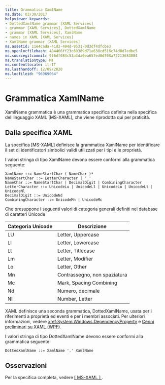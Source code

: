 ```yaml
---
title: Grammatica XamlName
ms.date: 03/30/2017
helpviewer_keywords:
- DottedXamlName grammar [XAML Services]
- grammar [XAML Services], DottedXamlName
- grammar [XAML Services], XamlName
- names in XAML [XAML Services]
- XamlName grammar [XAML Services]
ms.assetid: 11e4cada-41d2-494d-9531-0d3df4dfcbe3
ms.openlocfilehash: 484406ff23c60389d71a638cd516c74d8d7edbe5
ms.sourcegitcommit: 9f6df084c53a3da0ea657ed0d708a72213683084
ms.translationtype: MT
ms.contentlocale: it-IT
ms.lasthandoff: 12/09/2020
ms.locfileid: "96969064"
---
```

# <a name="xamlname-grammar"></a>Grammatica XamlName

XamlName grammatica è una grammatica specifica definita nella specifica del linguaggio XAML [MS-XAML], che viene riprodotta qui per praticità.

## <a name="from-the-xaml-specification"></a>Dalla specifica XAML

La specifica [MS-XAML] definisce la grammatica XamlName per identificare il set di identificatori simbolici validi utilizzati per i tipi e le proprietà.

I valori stringa di tipo XamlName devono essere conformi alla grammatica seguente:

```xaml
XamlName ::= NameStartChar ( NameChar )*
NameStartChar ::= LetterCharacter | '_'
NameChar ::= NameStartChar | DecimalDigit | CombiningCharacter
LetterCharacter ::= UnicodeLu | UnicodeLl | UnicodeLo | UnicodeLt | UnicodeNl
DecimalDigit ::= UnicodeNd
CombiningCharacter ::= UnicodeMn | UnicodeMc
```

Che presuppone i seguenti valori di categoria generali definiti nel database di caratteri Unicode

| Categoria Unicode   | Descrizione                   |
|--------------------|-------------------------------|
| LU                 | Letter, Uppercase             |
| Ll                 | Letter, Lowercase             |
| Lt                 | Letter, Titlecase             |
| Lm                 | Letter, Modifier              |
| Lo                 | Letter, Other                 |
| Mn                 | Contrassegno, non spaziatura             |
| Mc                 | Mark, Spacing Combining       |
| Nd                 | Numero, decimale               |
| Nl                 | Number, Letter                |

XAML definisce una seconda grammatica, DottedXamlName, usata per i riferimenti a proprietà ed eventi e per i membri associati. Per ulteriori informazioni, vedere <xref:System.Windows.DependencyProperty> e [Cenni preliminari su XAML (WPF)](../net/wpf/fundamentals/xaml.md).

I valori stringa di tipo DottedXamlName devono essere conformi alla grammatica seguente:

```xaml
DottedXamlName ::= XamlName '.' XamlName
```

## <a name="remarks"></a>Osservazioni

Per la specifica completa, vedere [ \[ MS-XAML \] ](/previous-versions/msp-n-p/ff650760(v=pandp.10)).
